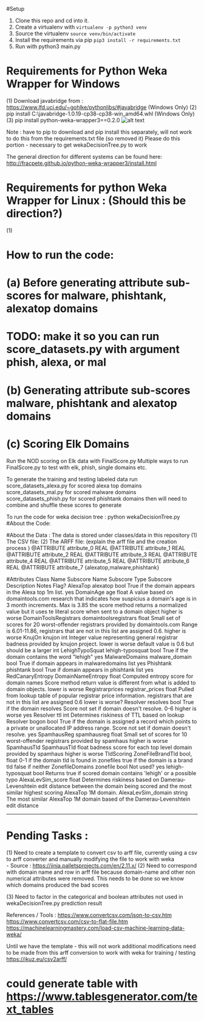 #Setup
1. Clone this repo and cd into it. 
2. Create a virtualenv with `virtualenv -p python3 venv`
3. Source the virtualenv `source venv/bin/activate`
4. Install the requirements via pip `pip3 install -r requirements.txt`
5. Run with python3 main.py


# Requirements for Python Weka Wrapper for Windows 
(1) Download javabridge from : https://www.lfd.uci.edu/~gohlke/pythonlibs/#javabridge (Windows Only)
(2) pip install C:\javabridge-1.0.19-cp38-cp38-win_amd64.whl (Windows Only)
(3) pip install python-weka-wrapper3==0.2.0 
![alt text](https://github.com/[username]/[reponame]/blob/[branch]/image.jpg?raw=true)


Note : have to pip to download and pip install this separately, 
will not work to do this from the requirements.txt file (so removed it)
Please do this portion - necessary to get wekaDecisionTree.py to work


The general direction for different systems can be found here: 
http://fracpete.github.io/python-weka-wrapper3/install.html

# Requirements for python Weka Wrapper for Linux : (Should this be direction?)
(1)

# How to run the code:
# (a) Before generating attribute sub-scores for malware, phishtank, alexatop domains
# TODO: make it so you can run score_datasets.py with argument phish, alexa, or mal

# (b) Generating attribute sub-scores malware, phishtank and alexatop domains 

# (c) Scoring Elk Domains  
Run the NOD scoring on Elk data with FinalScore.py
Multiple ways to run FinalScore.py to test with elk, phish, single domains etc.


To generate the training and testing labeled data run 
score_datasets_alexa.py for scored alexa top domains
score_datasets_mal.py for scored malware domains 
score_datasets_phish.py for scored phishtank domains 
then will need to combine and shuffle these scores to generate 

To run the code for weka decision tree : python wekaDecisionTree.py 
#About the Code: 

#About the Data : 
The data is stored under classes/data in this repository 
(1) The CSV file: 
(2) The ARFF file: (explain the arff file and the creation process )
@ATTRIBUTE attribute_0 REAL
@ATTRIBUTE attribute_1 REAL
@ATTRIBUTE attribute_2 REAL
@ATTRIBUTE attribute_3 REAL
@ATTRIBUTE attribute_4 REAL
@ATTRIBUTE attribute_5 REAL
@ATTRIBUTE attribute_6 REAL
@ATTRIBUTE attribute_7 {alexatop,malware,phishtank}


#Attributes
Class Name            Subscore Name         Subscore Type Subscore Description                                                                                                                                     Notes                                                                                                                               Flag?
AlexaTop              alexatop              bool          True if the domain appears in the Alexa top 1m list.                                                                                                                                                                                                                                         yes
DomainAge             age                   float         A value based on domaintools.com research that indicates how suspicius a domain's age is in 3 month increments.                                          Max is 3.85  the score method returns a normalized value but it uses te literal score when sent to a domain object  higher is worse
DomainToolsRegistrars domaintoolsregistrars float         Small set of scores for 20 worst-offender registrars provided by domaintools.com                                                                         Range is 6.01-11.86, registrars that are not in this list are assigned 0.6.  higher is worse
KnujOn                knujon                int           Integer value representing general registrar badness provided by knujon project.                                                                         lower is worse  default value is 0.6 but should be a larger int
LehighTypoSquat       lehigh-typosquat      bool          True if the domain contains the word "lehigh"                                                                                                                                                                                                                                                yes
MalwareDomains        malware_domain        bool          True if domain appears in malwaredomains list                                                                                                                                                                                                                                                yes
Phishtank             phishtank             bool          True if domain appears in phishtank list                                                                                                                                                                                                                                                     yes
RedCanaryEntropy      DomainNameEntropy     float         Computed entropy score for domain names                                                                                                                  Score method return value is different from what is added to domain objects.   lower is worse
Registrarprices       registrar_prices      float         Pulled from lookup table of popular registrar price information.                                                                                         registrars that are not in this list are assigned 0.6 lower is worse?
Resolver              resolves              bool          True if the domain resolves                                                                                                                              Score not set if domain doesn't resolve.  0-6  higher is worse                                                                      yes
Resolver              ttl                   int           Determines riskiness of TTL based on lookup
Resolver              bogon                 bool          True if the domain is assigned a record which points to a private or unallocated IP address range.                                                       Score not set if domain doesn't resolve.                                                                                            yes
SpamhausReg           spamhausreg           float         Small set of scores for 10 worst-offender registrars provided by spamhaus                                                                                higher is worse
SpamhausTld           SpamhausTld           float         badness score for each top level domain provided by spamhaus                                                                                             higher is worse
TldScoring            ZoneFileBrandTld      bool, float   0-1 if the domain tld is found in zonefiles true if the domain is a brand tld false if neither
ZonefileDomains       zonefile              bool                                                                                                                                                                   Not used?                                                                                                                           yes
                      lehigh-typosquat      bool          Returns true if scored domain contains 'lehigh' or a possible typo
                      AlexaLevSim_score     float         Determines riskiness based on Damerau-Levenshtein edit distance between the domain being scored and the most similar highest scoring AlexaTop 1M domain.
                      AlexaLevSim_domain    string        The most similar AlexaTop 1M domain based of the Damerau-Levenshtein edit distance
****


# Pending Tasks : 
(1) Need to create a template to convert csv to arff file, currently using a csv to arff converter and manually modifying the file to work with weka  
    - Source : https://jinja.palletsprojects.com/en/2.11.x/
(2) Need to correspond with domain name and row in arff file because domain-name and other non numerical attributes were
removed. This needs to be done so we know which domains produced the bad scores 

(3) Need to factor in the categorical and boolean attributes not used in wekaDecisionTree.py prediction result



References / Tools : 
https://www.convertcsv.com/json-to-csv.htm
https://www.convertcsv.com/csv-to-flat-file.htm
https://machinelearningmastery.com/load-csv-machine-learning-data-weka/ 

Until we have the template - this will not work additional
modifications need to be made from this arff conversion to 
work with weka for training / testing 
https://ikuz.eu/csv2arff/

# could generate table with https://www.tablesgenerator.com/text_tables
